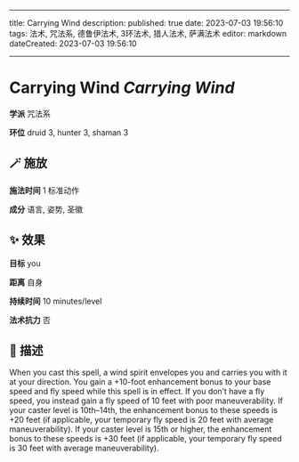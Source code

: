 
---
title: Carrying Wind
description: 
published: true
date: 2023-07-03 19:56:10
tags: 法术, 咒法系, 德鲁伊法术, 3环法术, 猎人法术, 萨满法术
editor: markdown
dateCreated: 2023-07-03 19:56:10

---

# **Carrying Wind** *Carrying Wind*

**学派** 咒法系 

**环位** druid 3, hunter 3, shaman 3

## 🪄 施放

**施法时间** 1 标准动作

**成分** 语言, 姿势, 圣徽

## ✨ 效果 

**目标** you 

**距离** 自身  

**持续时间** 10 minutes/level 

**法术抗力** 否

## 📖 描述

When you cast this spell, a wind spirit envelopes you and carries you with it at your direction. You gain a +10-foot enhancement bonus to your base speed and fly speed while this spell is in effect. If you don&rsquo;t have a fly speed, you instead gain a fly speed of 10 feet with poor maneuverability. If your caster level is 10th&ndash;14th, the enhancement bonus to these speeds is +20 feet (if applicable, your temporary fly speed is 20 feet with average maneuverability). If your caster level is 15th or higher, the enhancement bonus to these speeds is +30 feet (if applicable, your temporary fly speed is 30 feet with average maneuverability).
    